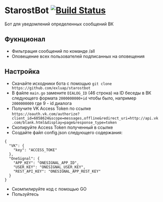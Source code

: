 # StarostBot [![Build Status](http://drone.exluap.xyz/api/badges/exluap/StarostBot/status.svg)](http://drone.exluap.xyz/exluap/StarostBot)
Бот для уведомлений определенных сообщений ВК


## Фукнционал

* Фильтрация сообщений по команде /all
* Оповещение всех пользователей подписанных на оповещения

## Настройка 

* Скачайте исходники бота с помощью `git clone https://github.com/exluap/starostbot`
* В файле `main.go` замените `DIALOG_ID` (46 строка) на ID беседы в ВК следующего формата `2000000000+id` чтобы было, например `2000000009` где 9 - id диалога 
* Получите VK Access Token по ссылке `https://oauth.vk.com/authorize?client_id=6058624&scope=messages,offline&redirect_uri=http://api.vk.com/blank.html&display=page&response_type=token`
* Скопируйте Access Token полученный в ссылке
* Создайте файл config.json следующего содержания: 
```
{
  "VK": {
    "key": "ACCESS_TOKE"
  },
  "OneSignal": {
    "APP_KEY": "ONESIGNAL_APP_ID",
    "USER_KEY": "ONESIGNAL_USER_KEY",
    "REST_API_KEY": "ONESIGNAL_APP_REST_KEY"
  }
}
```

* Скомпилируйте код с помощью GO
* Пользуйтесь
